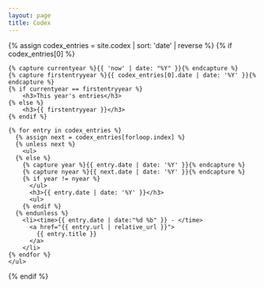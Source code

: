 ```yaml
---
layout: page
title: Codex
---
```


<section>
  {% assign codex_entries = site.codex | sort: 'date' | reverse %}
  {% if codex_entries[0] %}

    {% capture currentyear %}{{ 'now' | date: "%Y" }}{% endcapture %}
    {% capture firstentryyear %}{{ codex_entries[0].date | date: '%Y' }}{% endcapture %}
    {% if currentyear == firstentryyear %}
        <h3>This year's entries</h3>
    {% else %}  
        <h3>{{ firstentryyear }}</h3>
    {% endif %}

    {% for entry in codex_entries %}
      {% assign next = codex_entries[forloop.index] %}
      {% unless next %}
        <ul>
      {% else %}
        {% capture year %}{{ entry.date | date: '%Y' }}{% endcapture %}
        {% capture nyear %}{{ next.date | date: '%Y' }}{% endcapture %}
        {% if year != nyear %}
          </ul>
          <h3>{{ entry.date | date: '%Y' }}</h3>
          <ul>
        {% endif %}
      {% endunless %}
        <li><time>{{ entry.date | date:"%d %b" }} - </time>
          <a href="{{ entry.url | relative_url }}">
            {{ entry.title }}
          </a>
        </li>
    {% endfor %}
    </ul>

  {% endif %}
</section>
